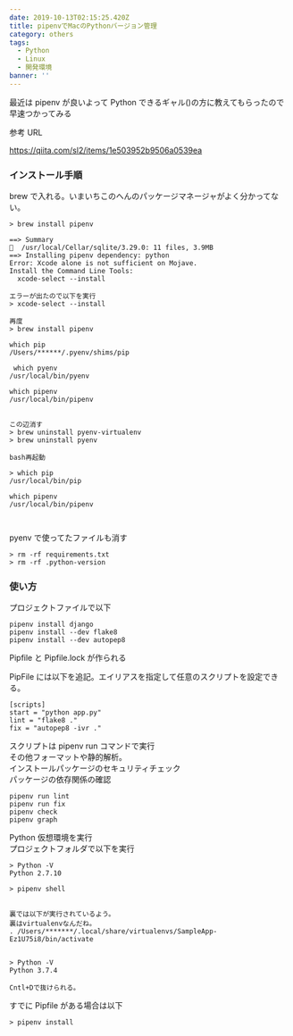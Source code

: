 ```yaml
---
date: 2019-10-13T02:15:25.420Z
title: pipenvでMacのPythonバージョン管理
category: others
tags:
  - Python
  - Linux
  - 開発環境
banner: ''
---
```


最近は pipenv が良いよって Python できるギャル()の方に教えてもらったので早速つかってみる

参考 URL

https://qiita.com/sl2/items/1e503952b9506a0539ea

### インストール手順

brew で入れる。いまいちこのへんのパッケージマネージャがよく分かってない。

```
> brew install pipenv

==> Summary
🍺  /usr/local/Cellar/sqlite/3.29.0: 11 files, 3.9MB
==> Installing pipenv dependency: python
Error: Xcode alone is not sufficient on Mojave.
Install the Command Line Tools:
  xcode-select --install

エラーが出たので以下を実行
> xcode-select --install

再度
> brew install pipenv

```

```
which pip
/Users/******/.pyenv/shims/pip

 which pyenv
/usr/local/bin/pyenv

which pipenv
/usr/local/bin/pipenv


この辺消す
> brew uninstall pyenv-virtualenv
> brew uninstall pyenv

bash再起動

> which pip
/usr/local/bin/pip

which pipenv
/usr/local/bin/pipenv



```

pyenv で使ってたファイルも消す

```
> rm -rf requirements.txt
> rm -rf .python-version
```

### 使い方

プロジェクトファイルで以下

```
pipenv install django
pipenv install --dev flake8
pipenv install --dev autopep8
```

Pipfile と Pipfile.lock が作られる

PipFile には以下を追記。エイリアスを指定して任意のスクリプトを設定できる。

```
[scripts]
start = "python app.py"
lint = "flake8 ."
fix = "autopep8 -ivr ."

```

スクリプトは pipenv run コマンドで実行  
その他フォーマットや静的解析。  
インストールパッケージのセキュリティチェック  
パッケージの依存関係の確認

```
pipenv run lint
pipenv run fix
pipenv check
pipenv graph
```

Python 仮想環境を実行  
プロジェクトフォルダで以下を実行

```
> Python -V
Python 2.7.10

> pipenv shell


裏では以下が実行されているよう。
裏はvirtualenvなんだね。
. /Users/*******/.local/share/virtualenvs/SampleApp-Ez1U75i8/bin/activate


> Python -V
Python 3.7.4

Cntl+Dで抜けられる。
```

すでに Pipfile がある場合は以下

```
> pipenv install

```
